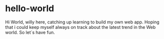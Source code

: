 # hello-world
Hi World,
willy here, catching up learning to build my own web app. 
Hoping that i could keep myself always on track about the latest trend in the Web world.
So let`s have fun.
